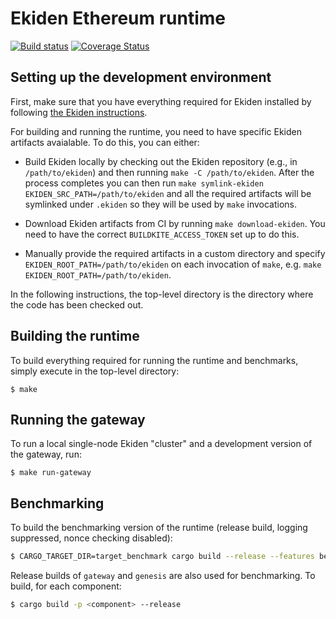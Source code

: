 # Ekiden Ethereum runtime

[![Build status](https://badge.buildkite.com/e1de50bd91d01f6aaf2b9fba113ad48b0118459d7d2c5dd2bd.svg)](https://buildkite.com/oasislabs/runtime-ethereum)
[![Coverage Status](https://coveralls.io/repos/github/oasislabs/runtime-ethereum/badge.svg?branch=master&t=shmqoK)](https://coveralls.io/github/oasislabs/runtime-ethereum?branch=master)

## Setting up the development environment

First, make sure that you have everything required for Ekiden installed by
following [the Ekiden instructions](https://github.com/oasislabs/ekiden/blob/master/README.md).

For building and running the runtime, you need to have specific Ekiden artifacts avaialable.
To do this, you can either:

* Build Ekiden locally by checking out the Ekiden repository (e.g., in `/path/to/ekiden`)
  and then running `make -C /path/to/ekiden`. After the process completes you can then
  run `make symlink-ekiden EKIDEN_SRC_PATH=/path/to/ekiden` and all the required artifacts
  will be symlinked under `.ekiden` so they will be used by `make` invocations.

* Download Ekiden artifacts from CI by running `make download-ekiden`. You need to have
  the correct `BUILDKITE_ACCESS_TOKEN` set up to do this.

* Manually provide the required artifacts in a custom directory and specify
  `EKIDEN_ROOT_PATH=/path/to/ekiden` on each invocation of `make`, e.g.
  `make EKIDEN_ROOT_PATH=/path/to/ekiden`.

In the following instructions, the top-level directory is the directory
where the code has been checked out.

## Building the runtime

To build everything required for running the runtime and benchmarks, simply execute in the
top-level directory:
```
$ make
```

## Running the gateway

To run a local single-node Ekiden "cluster" and a development version of the gateway, run:
```
$ make run-gateway
```

## Benchmarking

To build the benchmarking version of the runtime (release build, logging suppressed, nonce checking disabled):
```bash
$ CARGO_TARGET_DIR=target_benchmark cargo build --release --features benchmark
```

Release builds of `gateway` and `genesis` are also used for benchmarking. To build, for each component:
```bash
$ cargo build -p <component> --release
```
